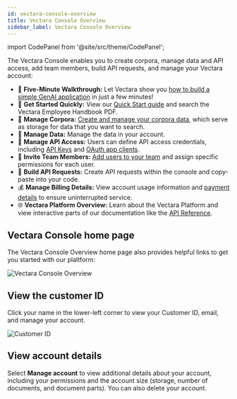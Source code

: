 ```yaml
---
id: vectara-console-overview
title: Vectara Console Overview
sidebar_label: Vectara Console Overview
---
```



import CodePanel from '@site/src/theme/CodePanel';

The Vectara Console enables you to create corpora, manage data and API access,
add team members, build API requests, and manage your Vectara account:

- :rocket: **Five-Minute Walkthrough:** Let Vectara show you [how to build a simple
  GenAI application](https://console.vectara.com/console/walkthrough) in just a few minutes!
- :runner: **Get Started Quickly:** View our [Quick Start guide](/docs/quickstart) and search the Vectara
  Employee Handbook PDF.
- :floppy_disk: **Manage Corpora:** [Create and manage your corpora data](/docs/console-ui/creating-a-corpus), which serve as storage
  for data that you want to search.
- :ledger: **Manage Data:** Manage the data in your account.
- :closed_lock_with_key: **Manage API Access:** Users can define API access credentials, including
  [API Keys](/docs/learn/authentication/api-key-management) and [OAuth app clients](/docs/learn/authentication/oauth-2).
- :busts_in_silhouette: **Invite Team Members:** [Add users to your team](/docs/console-ui/manage-user) and assign
  specific permissions for each user.
- :wrench: **Build API Requests:** Create API requests within the console and copy-paste
  into your code.
- :moneybag: **Manage Billing Details:** View account usage information and [payment
  details](/docs/console-ui/update-credit-card) to ensure uninterrupted service.
- :globe_with_meridians: **Vectara Platform Overview:** Learn about the Vectara Platform and view interactive
  parts of our documentation like the [API Reference](/docs/rest-api/vectara-rest-api-v-2).

## Vectara Console home page

The Vectara Console Overview home page also provides helpful links to get you started
with our plaltform:

![Vectara Console Overview](/img/console_overview.png)

## View the customer ID

Click your name in the lower-left corner to view your Customer ID, email, 
and manage your account.

![Customer ID](/img/customer_id.png)

## View account details

Select **Manage account** to view additional details about your account, 
including your permissions and the account size (storage, number of documents, 
and document parts). You can also delete your account.
